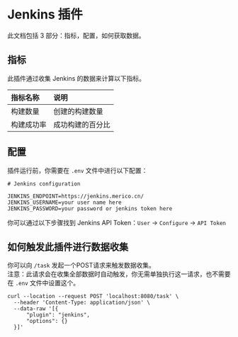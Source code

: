 # Jenkins 插件
此文档包括 3 部分：指标，配置，如何获取数据。

## 指标
此插件通过收集 Jenkins 的数据来计算以下指标。

指标名称 | 说明
:------------ | :-------------
构建数量 | 创建的构建数量
构建成功率 | 成功构建的百分比


## 配置

插件运行前，你需要在 `.env` 文件中进行以下配置：

```
# Jenkins configuration

JENKINS_ENDPOINT=https://jenkins.merico.cn/
JENKINS_USERNAME=your user name here
JENKINS_PASSWORD=your password or jenkins token here
```

你可以通过以下步骤找到 Jenkins API Token：`User` -> `Configure` -> `API Token`

## 如何触发此插件进行数据收集

你可以向 `/task` 发起一个POST请求来触发数据收集。<br>
注意：此请求会在收集全部数据时自动触发，你无需单独执行这一请求，也不需要在 `.env` 文件中设置这个。

```
curl --location --request POST 'localhost:8080/task' \
  --header 'Content-Type: application/json' \
  --data-raw '[{
      "plugin": "jenkins",
      "options": {}
  }]'
```

